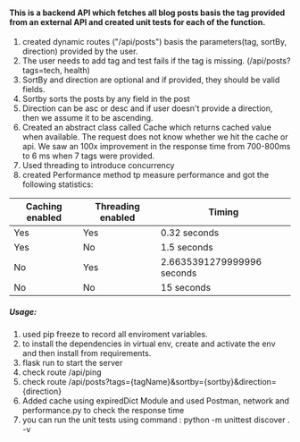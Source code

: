 
#### This is a backend API which fetches all blog posts basis the tag provided from an external API and created unit tests for each of the function.

1. created dynamic routes ("/api/posts") basis the parameters(tag, sortBy, direction) provided by the user.
2. The user needs to add tag and test fails if the tag is missing. (/api/posts?tags=tech, health)
3. SortBy and direction are optional and if provided, they should be valid fields.
4. Sortby sorts the posts by any field in the post
5. Direction can be asc or desc and if user doesn't provide a direction, then we assume it to be ascending.
6. Created an abstract class called Cache which returns cached value when available. The request does not know whether we hit the cache or api. We saw an 100x improvement in the response time from 700-800ms to 6 ms when 7 tags were provided.
7. Used threading to introduce concurrency
8. created Performance method tp measure performance and got the following statistics:



|Caching enabled|Threading enabled|Timing|
|---|----|----|
|       Yes       |         Yes       | 0.32 seconds                |
|       Yes       |         No        | 1.5 seconds                 |
|       No        |         Yes       | 2.6635391279999996 seconds  |
|       No        |         No        | 15 seconds                  |


##### Usage:
1. used pip freeze to record all enviroment variables.
2. to install the dependencies in virtual env, create and activate the env and then install from requirements.
3. flask run to start the server
4. check route /api/ping
5. check route /api/posts?tags={tagName}&sortby={sortby}&direction={direction}
6. Added cache using expiredDict Module and used Postman, network and performance.py to check the response time
7. you can run the unit tests using command : python -m unittest discover . -v
